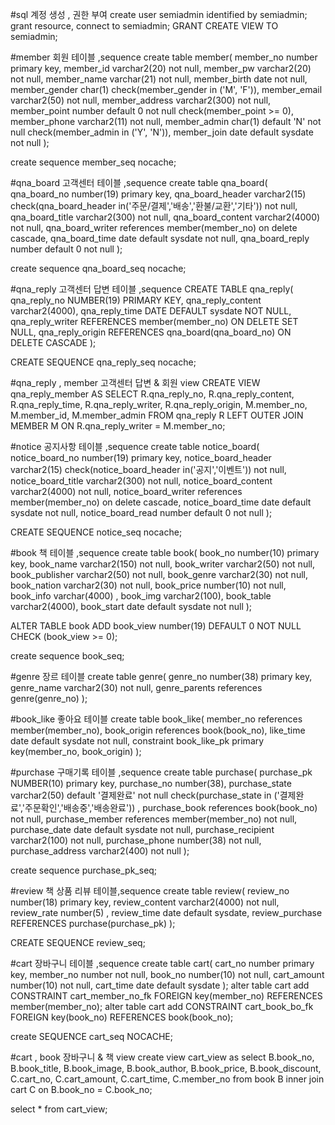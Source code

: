 
#sql 계정 생성 , 권한 부여
create user semiadmin identified by semiadmin;
grant resource, connect to semiadmin;
GRANT CREATE VIEW TO semiadmin;


#member 회원 테이블 ,sequence 
create table member(
member_no number primary key,
member_id varchar2(20) not null,
member_pw varchar2(20) not null,
member_name varchar(21) not null,
member_birth date not null,
member_gender char(1) check(member_gender in ('M', 'F')),
member_email varchar2(50) not null,
member_address varchar2(300) not null,
member_point number default 0 not null check(member_point >= 0),
member_phone varchar2(11) not null,
member_admin char(1) default 'N' not null check(member_admin in ('Y', 'N')),
member_join date default sysdate not null
);

create sequence member_seq nocache;


#qna_board 고객센터 테이블 ,sequence 
create table qna_board(
qna_board_no number(19) primary key,
qna_board_header varchar2(15) check(qna_board_header in('주문/결제','배송','환불/교환','기타')) not null,
qna_board_title varchar2(300) not null,
qna_board_content varchar2(4000) not null,
qna_board_writer references member(member_no) on delete cascade,
qna_board_time date default sysdate not null,
qna_board_reply number default 0 not null
);

create sequence qna_board_seq nocache;


#qna_reply 고객센터 답변 테이블 ,sequence
CREATE TABLE qna_reply(
qna_reply_no NUMBER(19) PRIMARY KEY,
qna_reply_content varchar2(4000),
qna_reply_time DATE DEFAULT sysdate NOT NULL,
qna_reply_writer REFERENCES member(member_no) ON DELETE SET NULL,
qna_reply_origin REFERENCES qna_board(qna_board_no) ON DELETE CASCADE
);

CREATE SEQUENCE qna_reply_seq nocache;


#qna_reply , member 고객센터 답변 & 회원 view 
CREATE VIEW qna_reply_member AS
SELECT 
	R.qna_reply_no, R.qna_reply_content, R.qna_reply_time, R.qna_reply_writer, R.qna_reply_origin,
	M.member_no, M.member_id, M.member_admin
FROM qna_reply R
	LEFT OUTER JOIN MEMBER M ON R.qna_reply_writer = M.member_no;

#notice 공지사항 테이블 ,sequence 
create table notice_board(
notice_board_no number(19) primary key,
notice_board_header varchar2(15) check(notice_board_header in('공지','이벤트')) not null,
notice_board_title varchar2(300) not null,
notice_board_content varchar2(4000) not null,
notice_board_writer references member(member_no) on delete cascade,
notice_board_time date default sysdate not null,
notice_board_read number default 0 not null
);

CREATE SEQUENCE notice_seq nocache;


#book 책 테이블 ,sequence 
create table book(
book_no number(10) primary key,
book_name varchar2(150) not null,
book_writer varchar2(50) not null,
book_publisher varchar2(50) not null,
book_genre varchar2(30) not null,
book_nation varchar2(30) not null,
book_price number(10) not null,
book_info varchar(4000) ,
book_img varchar2(100),
book_table varchar2(4000),
book_start date  default sysdate not null
);

ALTER TABLE book ADD book_view number(19) DEFAULT 0 NOT NULL CHECK (book_view >= 0);

create sequence book_seq;


#genre 장르 테이블 
create table genre(
genre_no number(38) primary key,
genre_name varchar2(30) not null,
genre_parents references genre(genre_no)
);


#book_like 좋아요 테이블 
create table book_like( 
member_no references member(member_no), 
book_origin references book(book_no), 
like_time date default sysdate not null, 
constraint book_like_pk primary key(member_no, book_origin) 
);


#purchase 구매기록 테이블 ,sequence 
create table purchase(
purchase_pk NUMBER(10) primary key,
purchase_no number(38),
purchase_state varchar2(50) default '결제완료' not null check(purchase_state in ('결제완료','주문확인','배송중','배송완료')) ,
purchase_book references book(book_no) not null,
purchase_member references member(member_no) not null,
purchase_date date default sysdate not null,
purchase_recipient varchar2(100) not null,
purchase_phone number(38) not null,
purchase_address varchar2(400) not null
);

create sequence purchase_pk_seq;

#review 책 상품 리뷰 테이블,sequence
create table review(
review_no number(18) primary key,
review_content varchar2(4000) not null,
review_rate number(5) , 
review_time date default sysdate,
review_purchase REFERENCES purchase(purchase_pk)
);

CREATE SEQUENCE review_seq;


#cart 장바구니 테이블 ,sequence
create table cart(
cart_no number primary key,
member_no number not null,
book_no number(10) not null,
cart_amount number(10) not null,
cart_time date default sysdate
);
alter table cart add CONSTRAINT cart_member_no_fk FOREIGN key(member_no) REFERENCES member(member_no);
alter table cart add CONSTRAINT cart_book_bo_fk FOREIGN key(book_no) REFERENCES book(book_no);

create SEQUENCE cart_seq NOCACHE;

#cart , book 장바구니 & 책 view
create view cart_view as
select
    B.book_no, B.book_title, B.book_image, B.book_author, B.book_price, B.book_discount,
    C.cart_no, C.cart_amount, C.cart_time, C.member_no
from book B
     inner join cart C on B.book_no = C.book_no;

select * from cart_view;
